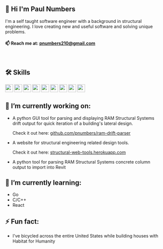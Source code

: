 ## 👋 Hi I'm Paul Numbers

I'm a self taught software engineer with a background in structural engineering. I love creating new and useful software and solving unique problems.

<!-- I'm currently looking for a job in software engineering. -->

#### 📫 Reach me at: pnumbers210@gmail.com

<!-- <div style="text-align:center">
    <img align="center" src="assests/crane_building_computer_2.png" />
</div> -->

<!-- --- -->

<br>

## 🛠 Skills

<span>
    <!-- Python -->
    <img height="25" src="https://img.shields.io/badge/-Python-3776AB?logo=python&logoColor=yellow"/>
    <!-- JS -->
    <img height="25" src="https://img.shields.io/badge/-JavaScript-F7DF1E?logo=javascript&logoColor=black"/>
    <!-- MySQL -->
    <img height="25" src="https://img.shields.io/badge/-MySQL-4479A1?style=flat&logo=mysql&logoColor=white"/>
    <!-- <img height="25" src="https://img.shields.io/badge/mysql-%2300f.svg?style=for-the-badge&logo=mysql&logoColor=white"/> -->
    <!-- <img height="25" src="https://img.shields.io/badge/mysql-%2300f.svg?style=flat&logo=mysql&logoColor=white"/> -->
    <!-- MongoDB -->
    <img height="25" src="https://img.shields.io/badge/-MongoDB-darkgreen?logo=mongodb&logoColor"/>
    <!-- Express -->
    <img height="25" src="https://img.shields.io/badge/-Express-000000?logo=express&logoColor"/>
    <!-- Node.JS - Square-->
    <!-- <img height="25" src="https://img.shields.io/badge/node.js-6DA55F?style=for-the-badge&logo=node.js&logoColor=white"/> -->
    <!-- Node.js - Rounded -->
    <img height="25" src="https://img.shields.io/badge/Node.js-6DA55F?style=flat&logo=node.js&logoColor=white"/>
    <!-- HTML5 - SVG -->
    <!-- <img height="25" src="https://img.shields.io/badge/html5-%23E34F26.svg?style=for-the-badge&logo=html5&logoColor=white"/> -->
    <!-- HTML - Flat -->
    <img height="25" src="https://img.shields.io/badge/HTML5-%23E34F26.svg?style=flat&logo=html5&logoColor=white"/>
    <!-- HTML Mine -->
    <!-- <img height="25" src="https://img.shields.io/badge/-HTML5-orange?logo=html5&logoColor=white"/> -->
    <!-- CSS3 -->
    <img height="25" src="https://img.shields.io/badge/CSS3-%231572B6.svg?style=flat&logo=css3&logoColor=white"/>
    <!-- CSS3 -->
    <!-- <img height="25" src="https://img.shields.io/badge/css3-%231572B6.svg?style=for-the-badge&logo=css3&logoColor=white"/> -->
    <!-- C -->
    <!-- <img height="25" src="https://img.shields.io/badge/c-%2300599C.svg?style=for-the-badge&logo=c&logoColor=white"/> -->
    <!-- C -->
    <img height="25" src="https://img.shields.io/badge/C-%2300599C.svg?style=flat&logo=c&logoColor=white"/>
</span>

<br>

## 🔭 I’m currently working on:

- A python GUI tool for parsing and displaying RAM Structural Systems drift output for quick iteration of a building's lateral design.
  <!-- <br> -->

  Check it out here: [github.com/pnumbers/ram-drift-parser](https://github.com/pnumbers/ram-drift-parser)

- A website for structural engineering related design tools.

  Check it out here: [structural-web-tools.herokuapp.com](https://structural-web-tools.herokuapp.com/)

- A python tool for parsing RAM Structural Systems concrete column output to import into Revit

<!-- <br> -->

## 🌱 I’m currently learning:

- Go
- C/C++
- React

<!-- <br> -->

## ⚡ Fun fact:

- I've bicycled across the entire United States while building houses with Habitat for Humanity
  <!-- - 💬 Ask me about ... -->
  <!-- - 👯 I’m looking to collaborate on ... -->
  <!-- - 🤔 I’m looking for help with ... -->
